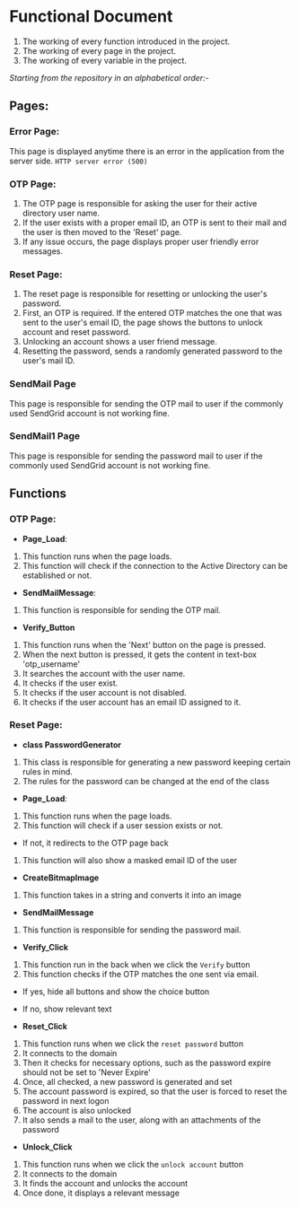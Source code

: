 # Functional Document

1. The working of every function introduced in the project.
1. The working of every page in the project.
1. The working of every variable in the project.

*Starting from the repository in an alphabetical order:-*

## Pages:

### Error Page:

This page is displayed anytime there is an error in the application from the server side. `HTTP server error (500)`

### OTP Page:

1. The OTP page is responsible for asking the user for their active directory user name. 
1. If the user exists with a proper email ID, an OTP is sent to their mail and the user is then moved to the 'Reset' page.
1. If any issue occurs, the page displays proper user friendly error messages.

### Reset Page:

1. The reset page is responsible for resetting or unlocking the user's password.
1. First, an OTP is required. If the entered OTP matches the one that was sent to the user's email ID, the page shows the buttons to unlock account and reset password.
1. Unlocking an account shows a user friend message.
1. Resetting the password, sends a randomly generated password to the user's mail ID.

### SendMail Page

  This page is responsible for sending the OTP mail to user if the commonly used SendGrid account is not working fine.

### SendMail1 Page

  This page is responsible for sending the password mail to user if the commonly used SendGrid account is not working fine.

## Functions

### OTP Page:

- **Page_Load**:

1. This function runs when the page loads.
1. This function will check if the connection to the Active Directory can be established or not.

- **SendMailMessage**:

1. This function is responsible for sending the OTP mail.

- **Verify_Button**

1. This function runs when the 'Next' button on the page is pressed.
1. When the next button is pressed, it gets the content in text-box 'otp_username'
1. It searches the account with the user name.
1. It checks if the user exist.
1. It checks if the user account is not disabled.
1. It checks if the user account has an email ID assigned to it.

### Reset Page:

- **class PasswordGenerator**

1. This class is responsible for generating a new password keeping certain rules in mind.
1. The rules for the password can be changed at the end of the class

- **Page_Load**:

1. This function runs when the page loads.
1. This function will check if a user session exists or not. 
  - If not, it redirects to the OTP page back
1. This function will also show a masked email ID of the user

- **CreateBitmapImage**

1. This function takes in a string and converts it into an image

- **SendMailMessage**

1. This function is responsible for sending the password mail.

- **Verify_Click**

1. This function run in the back when we click the `Verify` button
1. This function checks if the OTP matches the one sent via email.
  - If yes, hide all buttons and show the choice button
  - If no, show relevant text

- **Reset_Click**

1. This function runs when we click the `reset password` button
1. It connects to the domain
1. Then it checks for necessary options, such as the password expire should not be set to 'Never Expire'
1. Once, all checked, a new password is generated and set
1. The account password is expired, so that the user is forced to reset the password in next logon
1. The account is also unlocked
1. It also sends a mail to the user, along with an attachments of the password

- **Unlock_Click**

1. This function runs when we click the `unlock account` button
1. It connects to the domain
1. It finds the account and unlocks the account
1. Once done, it displays a relevant message